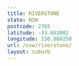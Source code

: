 ```yaml
---
title: RIVERSTONE
state: NSW
postcode: 2765
latitude: -33.663002
longitude: 150.860258
url: /nsw/riverstone/
layout: suburb
---
```

